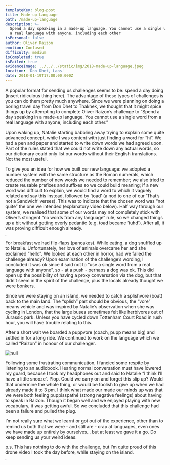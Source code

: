 ```yaml
---
templateKey: blog-post
title: Made-up Language
path: /made-up-language
description: >-
  Spend a day speaking in a made-up language. You cannot use a single word from
  a real language with anyone, including each other
isPersonal: false
author: Oliver Raizon
emotion: Confused
difficulty: medium
isCompleted: true
isFailed: true
evidenceImage: ../../../static/img/2018-made-up-language.jpeg
location: 'Don Dhet, Laos'
date: 2018-01-19T17:00:00.000Z
---
```


A popular format for sending us challenges seems to be: spend a day doing (insert ridiculous thing here). The advantage of these types of challenges is you can do them pretty much anywhere. Since we were planning on doing a boring travel day from Don Dhet to Thakhek, we thought that it might spice things up by attempting to complete Oliver Raizon’s challenge to “Spend a day speaking in a made-up language. You cannot use a single word from a real language with anyone, including each other.”

Upon waking up, Natalie starting babbling away trying to explain some quite advanced concept, while I was content with just finding a word for “hi”. We had a pen and paper and started to write down words we had agreed upon. Part of the rules stated that we could not write down any actual words, so our dictionary could only list our words without their English translations. Not the most useful.

To give you an idea for how we built our new language: we adopted a number system with the same structure as the Roman numerals, which reduced the number of new words we needed to remember; we also tried to create reusable prefixes and suffixes so we could build meaning; if a new word was difficult to explain, we would find a word to which it vaguely related and say this instead, followed by ‘toad’ (a nod to one of our ‘That’s not a Sandwich’ verses). This was to indicate that the chosen word was “not quite” the one we intended (explanatory video below). Half way through our system, we realised that some of our words may not completely stick with Oliver’s stringent “no words from any language” rule, so we changed things up a bit without getting overly pedantic (e.g. toad became ‘tuhd’). After all, it was proving difficult enough already.

<iframe width="3" height="2" src="https://www.youtube.com/embed/1PBS2jEpyKM" frameborder="0" allow="autoplay; encrypted-media" allowfullscreen></iframe>

For breakfast we had flip-flaps (pancakes). While eating, a dog snuffled up to Natalie. Unfortunately, her love of animals overcame her and she exclaimed “hello”. We looked at each other in horror, had we failed the challenge already? Upon examination of the challenge’s wording, I concluded it was ok since it said not to “use a single word from a real language with anyone”, so - at a push - perhaps a dog was ok. This did open up the possibility of having a proxy conversation via the dog, but that didn’t seem in the spirit of the challenge, plus the locals already thought we were bonkers.

Since we were staying on an island, we needed to catch a splishvore (boat) back to the main land. The “splish” part should be obvious, the “vore” means vehicle and was inspired by Natalie’s observation when she was cycling in London, that the large buses sometimes felt like herbivores out of Jurassic park. Unless you have cycled down Tottenham Court Road in rush hour, you will have trouble relating to this.

After a short wait we boarded a puppvore (coach, pupp means big) and settled in for a long ride. We continued to work on the language which we called “Raizon” in honour of our challenger.

![null](/img/2018-made-up-language-words.jpeg)

Following some frustrating communication, I fancied some respite by listening to an audiobook. Hearing normal conversation must have lowered my guard, because I took my headphones out and said to Natalie “I think I’ll have a little snooze”. Plop. Could we carry on and forget this slip up? Would that undermine the whole thing, or would be foolish to give up when we had already made it to 3 pm. I think what made our made our minds up was that we were both feeling puppisspathé (strong negative feelings) about having to speak in Raizon. Though it began well and we enjoyed playing with new vocabulary, it was getting awful. So we concluded that this challenge had been a failure and pulled the plug.

I’m not really sure what we learnt or got out of the experience, other than to remind us both that we were - and still are - crap at languages, even ones we have made up entirely by ourselves... but at least we gave it a go. Do keep sending us your weird ideas.

p.s. This has nothing to do with the challenge, but I‘m quite proud of this drone video I took the day before, while staying on the island.

<iframe width="3" height="2" src="https://www.youtube.com/embed/DSOyc-un0Tk" frameborder="0" allow="autoplay; encrypted-media" allowfullscreen></iframe>
